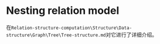 # Nesting relation model



在`Relation-structure-computation\Structure\Data-structure\Graph\Tree\Tree-structure.md`对它进行了详细介绍。
